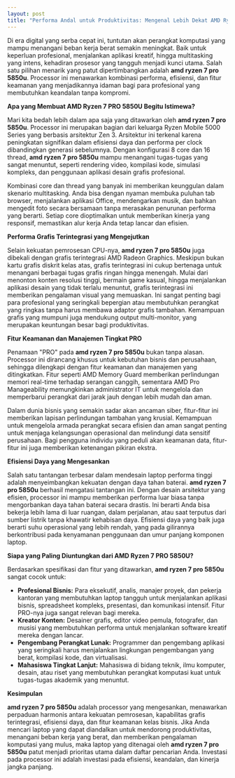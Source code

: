 ```yaml
---
layout: post
title: "Performa Andal untuk Produktivitas: Mengenal Lebih Dekat AMD Ryzen 7 PRO 5850U"
---
```


Di era digital yang serba cepat ini, tuntutan akan perangkat komputasi yang mampu menangani beban kerja berat semakin meningkat. Baik untuk keperluan profesional, menjalankan aplikasi kreatif, hingga multitasking yang intens, kehadiran prosesor yang tangguh menjadi kunci utama. Salah satu pilihan menarik yang patut dipertimbangkan adalah **amd ryzen 7 pro 5850u**. Processor ini menawarkan kombinasi performa, efisiensi, dan fitur keamanan yang menjadikannya idaman bagi para profesional yang membutuhkan keandalan tanpa kompromi.

**Apa yang Membuat AMD Ryzen 7 PRO 5850U Begitu Istimewa?**

Mari kita bedah lebih dalam apa saja yang ditawarkan oleh **amd ryzen 7 pro 5850u**. Processor ini merupakan bagian dari keluarga Ryzen Mobile 5000 Series yang berbasis arsitektur Zen 3. Arsitektur ini terkenal karena peningkatan signifikan dalam efisiensi daya dan performa per clock dibandingkan generasi sebelumnya. Dengan konfigurasi 8 core dan 16 thread, **amd ryzen 7 pro 5850u** mampu menangani tugas-tugas yang sangat menuntut, seperti rendering video, kompilasi kode, simulasi kompleks, dan penggunaan aplikasi desain grafis profesional.

Kombinasi core dan thread yang banyak ini memberikan keunggulan dalam skenario multitasking. Anda bisa dengan nyaman membuka puluhan tab browser, menjalankan aplikasi Office, mendengarkan musik, dan bahkan mengedit foto secara bersamaan tanpa merasakan penurunan performa yang berarti. Setiap core dioptimalkan untuk memberikan kinerja yang responsif, memastikan alur kerja Anda tetap lancar dan efisien.

**Performa Grafis Terintegrasi yang Mengejutkan**

Selain kekuatan pemrosesan CPU-nya, **amd ryzen 7 pro 5850u** juga dibekali dengan grafis terintegrasi AMD Radeon Graphics. Meskipun bukan kartu grafis diskrit kelas atas, grafis terintegrasi ini cukup bertenaga untuk menangani berbagai tugas grafis ringan hingga menengah. Mulai dari menonton konten resolusi tinggi, bermain game kasual, hingga menjalankan aplikasi desain yang tidak terlalu menuntut, grafis terintegrasi ini memberikan pengalaman visual yang memuaskan. Ini sangat penting bagi para profesional yang seringkali bepergian atau membutuhkan perangkat yang ringkas tanpa harus membawa adaptor grafis tambahan. Kemampuan grafis yang mumpuni juga mendukung output multi-monitor, yang merupakan keuntungan besar bagi produktivitas.

**Fitur Keamanan dan Manajemen Tingkat PRO**

Penamaan "PRO" pada **amd ryzen 7 pro 5850u** bukan tanpa alasan. Processor ini dirancang khusus untuk kebutuhan bisnis dan perusahaan, sehingga dilengkapi dengan fitur keamanan dan manajemen yang ditingkatkan. Fitur seperti AMD Memory Guard memberikan perlindungan memori real-time terhadap serangan canggih, sementara AMD Pro Manageability memungkinkan administrator IT untuk mengelola dan memperbarui perangkat dari jarak jauh dengan lebih mudah dan aman.

Dalam dunia bisnis yang semakin sadar akan ancaman siber, fitur-fitur ini memberikan lapisan perlindungan tambahan yang krusial. Kemampuan untuk mengelola armada perangkat secara efisien dan aman sangat penting untuk menjaga kelangsungan operasional dan melindungi data sensitif perusahaan. Bagi pengguna individu yang peduli akan keamanan data, fitur-fitur ini juga memberikan ketenangan pikiran ekstra.

**Efisiensi Daya yang Mengesankan**

Salah satu tantangan terbesar dalam mendesain laptop performa tinggi adalah menyeimbangkan kekuatan dengan daya tahan baterai. **amd ryzen 7 pro 5850u** berhasil mengatasi tantangan ini. Dengan desain arsitektur yang efisien, processor ini mampu memberikan performa luar biasa tanpa mengorbankan daya tahan baterai secara drastis. Ini berarti Anda bisa bekerja lebih lama di luar ruangan, dalam perjalanan, atau saat terputus dari sumber listrik tanpa khawatir kehabisan daya. Efisiensi daya yang baik juga berarti suhu operasional yang lebih rendah, yang pada gilirannya berkontribusi pada kenyamanan penggunaan dan umur panjang komponen laptop.

**Siapa yang Paling Diuntungkan dari AMD Ryzen 7 PRO 5850U?**

Berdasarkan spesifikasi dan fitur yang ditawarkan, **amd ryzen 7 pro 5850u** sangat cocok untuk:

*   **Profesional Bisnis:** Para eksekutif, analis, manajer proyek, dan pekerja kantoran yang membutuhkan laptop tangguh untuk menjalankan aplikasi bisnis, spreadsheet kompleks, presentasi, dan komunikasi intensif. Fitur PRO-nya juga sangat relevan bagi mereka.
*   **Kreator Konten:** Desainer grafis, editor video pemula, fotografer, dan musisi yang membutuhkan performa untuk menjalankan software kreatif mereka dengan lancar.
*   **Pengembang Perangkat Lunak:** Programmer dan pengembang aplikasi yang seringkali harus menjalankan lingkungan pengembangan yang berat, kompilasi kode, dan virtualisasi.
*   **Mahasiswa Tingkat Lanjut:** Mahasiswa di bidang teknik, ilmu komputer, desain, atau riset yang membutuhkan perangkat komputasi kuat untuk tugas-tugas akademik yang menuntut.

**Kesimpulan**

**amd ryzen 7 pro 5850u** adalah processor yang mengesankan, menawarkan perpaduan harmonis antara kekuatan pemrosesan, kapabilitas grafis terintegrasi, efisiensi daya, dan fitur keamanan kelas bisnis. Jika Anda mencari laptop yang dapat diandalkan untuk mendorong produktivitas, menangani beban kerja yang berat, dan memberikan pengalaman komputasi yang mulus, maka laptop yang ditenagai oleh **amd ryzen 7 pro 5850u** patut menjadi prioritas utama dalam daftar pencarian Anda. Investasi pada processor ini adalah investasi pada efisiensi, keandalan, dan kinerja jangka panjang.
